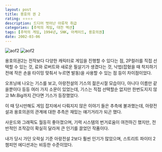 ```yaml
---
layout: post
title: 용호의 권 2
rating: ⭐️⭐️⭐️⭐️
description: 드디어 벗어난 아류작 취급
categories: [추억의 게임, 대전 액션]
tags: [추억의 게임, 1994년, SNK, 아케이드, 용호의권]
date: 2002-03-06
---
```


![aof2](../../review/img/2002/aof2_01.jpg)
![aof2](../../review/img/2002/aof2_02.jpg)

용호의권2는 전작보다 다양한 캐릭터로 게임을 진행할 수 있다는 점, 2P컬러를 직접 선택할 수 있는 것, 료와 로버트와 새로운 필살기가 생겼다는 것, 낙법(잡혔을 때 착지하기전에 작은 손을 타이밍 맞춰서 누르면 발동)을 사용할 수 있는 점 등이 차이점이었다.

오프닝에 나오는 기스를 보고, 아랑전설의 기스의 젊은시절 모습이다, 아니다 이름만 같을뿐이다 등등 여러 가지 소문이 있었는데, 기스는 직접 선택할순 없지만 한번도지지 않고 Mr.Big까지 간다면 기스가 등장했었다.

이 때 당시만해도 게임 잡지에서 다뤄지지 않은 이야기 들은 추측에 불과했는데, 아랑전설과 용호의권의 관계에 대한 추측은 재밌는 얘기거리가 되곤 했다.

사운드와 그래픽도 월등히 좋아졌으며, 기력 시스템의 번거로움이 여전하긴 했지만, 전반적인 조작감이 확실히 달라져 큰 인기를 끌었던 작품이다.

내가 당시 가던 오락실 기준 아랑전설 2보다 훨씬 인기가 많았으며, 스트리트 파이터 2 챔피언 에디션과는 비등한 수준이었다.